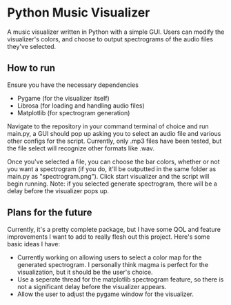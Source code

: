 # Python Music Visualizer

A music visualizer written in Python with a simple GUI. Users can modify the visualizer's colors, and choose to output spectrograms of the audio files they've selected.

## How to run

Ensure you have the necessary dependencies

- Pygame (for the visualizer itself)
- Librosa (for loading and handling audio files)
- Matplotlib (for spectrogram generation)

Navigate to the repository in your command terminal of choice and run main.py, a GUI should pop up asking you to select an audio file and various other configs for the script. Currently, only .mp3 files have been tested, but the file select will recognize other formats like .wav.

Once you've selected a file, you can choose the bar colors, whether or not you want a spectrogram (if you do, it'll be outputted in the same folder as main.py as "spectrogram.png"). Click start visualizer and the script will begin running. Note: if you selected generate spectrogram, there will be a delay before the visualizer pops up.

## Plans for the future

Currently, it's a pretty complete package, but I have some QOL and feature improvements I want to add to really flesh out this project. Here's some basic ideas I have:

- Currently working on allowing users to select a color map for the generated spectrogram. I personally think magma is perfect for the visualization, but it should be the user's choice.
- Use a seperate thread for the matplotlib spectrogram feature, so there is not a significant delay before the visualizer appears.
- Allow the user to adjust the pygame window for the visualizer.